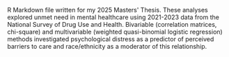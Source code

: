 R Markdown file written for my 2025 Masters' Thesis. These analyses explored unmet need in mental healthcare using 2021-2023 data from the National Survey of Drug Use and Health. Bivariable (correlation matrices, chi-square) and multivariable (weighted quasi-binomial logistic regression) methods investigated psychological distress as a predictor of perceived barriers to care and race/ethnicity as a moderator of this relationship.

